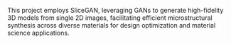 This project employs SliceGAN, leveraging GANs to generate high-fidelity 3D models from single 2D images, facilitating efficient microstructural synthesis across diverse materials for design optimization and material science applications.
